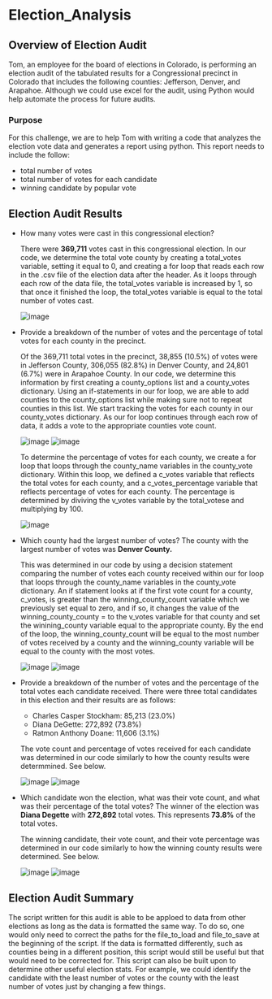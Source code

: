 # Election_Analysis
## Overview of Election Audit
Tom, an employee for the board of elections in Colorado, is performing an election audit of the tabulated results for a Congressional precinct in Colorado that includes the following counties: Jefferson, Denver, and Arapahoe. Although we could use excel for the audit, using Python would help automate the process for future audits. 

### Purpose
For this challenge, we are to help Tom with writing a code that analyzes the election vote data and generates a report using python. This report needs to include the follow: 
- total number of votes 
- total number of votes for each candidate
- winning candidate by popular vote
## Election Audit Results

- How many votes were cast in this congressional election?
  
   There were **369,711** votes cast in this congressional election. 
   In our code, we determine the total vote county by creating a total_votes variable, setting it equal to 0, and creating a for loop that reads each row in the .csv file of the election data after the header. As it loops through each row of the data file, the total_votes variable is increased by 1, so that once it finished the loop, the total_votes variable is equal to the total number of votes cast. 
   
   ![image](https://user-images.githubusercontent.com/105028515/175388018-07521b67-e125-4177-addb-b50d285a086c.png)

- Provide a breakdown of the number of votes and the percentage of total votes for each county in the precinct.
  
   Of the 369,711 total votes in the precinct, 38,855 (10.5%) of votes were in Jefferson County, 306,055 (82.8%) in Denver County, and 24,801 (6.7%) were in Arapahoe County. 
   In our code, we determine this information by first creating a county_options list and a county_votes dictionary. Using an if-statements in our for loop, we are able to add counties to the county_options list while making sure not to repeat counties in this list. We start tracking the votes for each county in our county_votes dictionary. As our for loop continues through each row of data, it adds a vote to the appropriate counties vote count. 
   
   ![image](https://user-images.githubusercontent.com/105028515/175393996-5c740df4-280b-4907-8c89-fb9143c3c41d.png)
   ![image](https://user-images.githubusercontent.com/105028515/175394355-4536e70c-17a1-4c76-9c58-93620ce4cfc1.png)
   
   To determine the percentage of votes for each county, we create a for loop that loops through the county_name variables in the county_vote dictionary. Within this loop, we defined a c_votes variable that reflects the total votes for each county, and a c_votes_percentage variable that reflects percentage of votes for each county. The percentage is determined by diviving the v_votes variable by the total_votese and multiplying by 100. 
   
   ![image](https://user-images.githubusercontent.com/105028515/175394704-6cbe617c-0aae-4d1c-b7b1-5e3246862468.png)

- Which county had the largest number of votes?
   The county with the largest number of votes was **Denver County.** 
   
   This was determined in our code by using a decision statement comparing the number of votes each county received within our for loop that loops through the county_name variables in the county_vote dictionary. An if statement looks at if the first vote count for a county, c_votes, is greater than the winning_county_count variable which we previously set equal to zero, and if so, it changes the value of the winning_county_county = to the v_votes variable for that county and set the winining_county variable equal to the appropriate county. By the end of the loop, the winning_county_count will be equal to the most number of votes received by a county and the winning_county variable will be equal to the county with the most votes.
   
   ![image](https://user-images.githubusercontent.com/105028515/175399798-f2a1811f-1d60-4636-96f8-c1f4cd0f2224.png)
   ![image](https://user-images.githubusercontent.com/105028515/175399667-88ad97f5-1c18-44ef-8ae2-ff86f7fdca90.png)

- Provide a breakdown of the number of votes and the percentage of the total votes each candidate received.
  There were three total candidates in this election and their results are as follows:
   - Charles Casper Stockham: 85,213 (23.0%)
   - Diana DeGette: 272,892 (73.8%)
   - Ratmon Anthony Doane: 11,606 (3.1%)
  
  The vote count and percentage of votes received for each candidate was determined in our code similarly to how the county results were determmined. See below. 
  
  ![image](https://user-images.githubusercontent.com/105028515/175404474-839a50bd-b075-4bb6-bfc8-160cbe41b040.png)
  ![image](https://user-images.githubusercontent.com/105028515/175404599-e92b54e4-d818-44cc-9e7a-fef3f87031e5.png)

- Which candidate won the election, what was their vote count, and what was their percentage of the total votes?
  The winner of the election was **Diana Degette** with **272,892** total votes. This represents **73.8%** of the total votes.
  
  The winning candidate, their vote count, and their vote percentage was determined in our code similarly to how the winning county results were determined. See below. 
  
  ![image](https://user-images.githubusercontent.com/105028515/175404959-0287c7a7-bb81-4ce2-a7f1-32832c1ea4f8.png)
  ![image](https://user-images.githubusercontent.com/105028515/175404755-7eb487e6-8300-4b2e-90cd-a9ce444b8476.png)

## Election Audit Summary
The script written for this audit is able to be apploed to data from other elections as long as the data is formatted the same way. To do so, one would only need to correct the paths for the file_to_load and file_to_save at the beginning of the script. If the data is formatted differently, such as counties being in a different position, this script would still be useful but that would need to be corrected for. This script can also be built upon to determine other useful election stats. For example, we could identify the candidate with the least number of votes or the county with the least number of votes just by changing a few things. 
